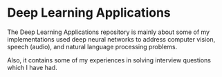 # Deep Learning Applications

The Deep Learning Applications repository is mainly about some of my implementations used deep neural networks to address computer vision, speech (audio), and natural language processing problems.

Also, it contains some of my experiences in solving interview questions which I have had.
